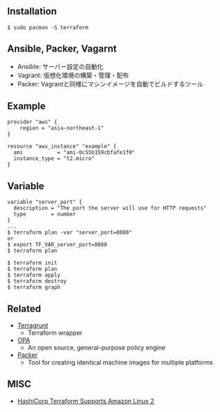 
## Installation
`$ sudo pacman -S terraform` 

## Ansible, Packer, Vagarnt
- Ansible: サーバー設定の自動化
- Vagrant: 仮想化環境の構築・管理・配布
- Packer: Vagrantと同様にマシンイメージを自動でビルドするツール

## Example
```
provider "aws" {
	region = "asia-northeast-1"
}

resource "aws_instance" "example" {
  ami           = "ami-0c55b159cbfafe1f0"
  instance_type = "t2.micro"
}
```

## Variable
```
variable "server_port" {
  description = "The port the server will use for HTTP requests"
  type        = number
}
...
$ terraform plan -var "server_port=8080"
or
$ export TF_VAR_server_port=8080
$ terraform plan
```

```
$ terraform init
$ terraform plan
$ terraform apply
$ terraform destroy
$ terraform graph
```

## Related
- [Terragrunt](https://terragrunt.gruntwork.io/) 
    - Terraform wrapper
- [OPA](https://github.com/open-policy-agent/opa)
    - An open source, general-purpose policy engine
- [Packer](https://github.com/hashicorp/packer)
    - Tool for creating identical machine images for multiple platforms 
   
## MISC
- [HashiCorp Terraform Supports Amazon Linux 2](https://www.hashicorp.com/blog/hashicorp-terraform-supports-amazon-linux-2) 
